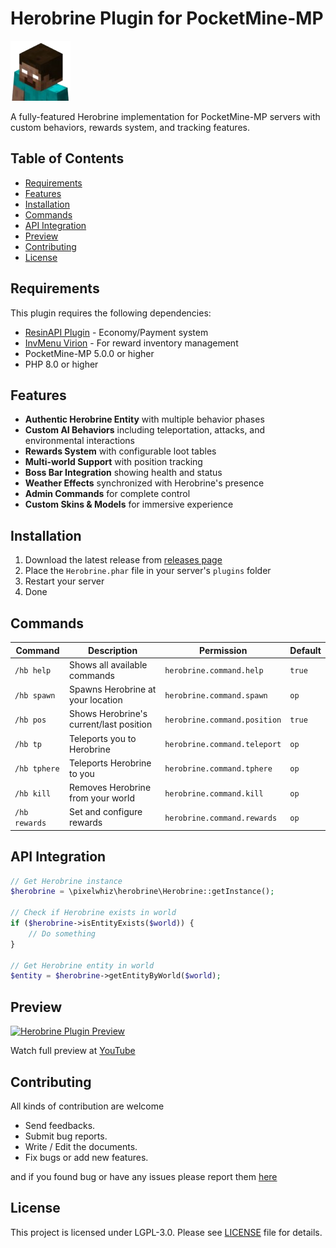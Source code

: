 # Herobrine Plugin for PocketMine-MP

![Plugin Icon](assets/icon.png)

A fully-featured Herobrine implementation for PocketMine-MP servers with custom behaviors, rewards system, and tracking features.

## Table of Contents

- [Requirements](#requirements)
- [Features](#features)
- [Installation](#installation)
- [Commands](#commands)
- [API Integration](#api-integration)
- [Preview](#preview)
- [Contributing](#contributing)
- [License](#license)

## Requirements <a name="requirements"></a>

This plugin requires the following dependencies:

- [ResinAPI Plugin](https://github.com/pixelwhiz/ResinAPI) - Economy/Payment system
- [InvMenu Virion](https://github.com/Muqsit/InvMenu) - For reward inventory management
- PocketMine-MP 5.0.0 or higher
- PHP 8.0 or higher
## Features <a name="features"></a>

- **Authentic Herobrine Entity** with multiple behavior phases
- **Custom AI Behaviors** including teleportation, attacks, and environmental interactions
- **Rewards System** with configurable loot tables
- **Multi-world Support** with position tracking
- **Boss Bar Integration** showing health and status
- **Weather Effects** synchronized with Herobrine's presence
- **Admin Commands** for complete control
- **Custom Skins & Models** for immersive experience

## Installation <a name="installation"></a>

1. Download the latest release from [releases page](https://github.com/pixelwhiz/Herobrine/releases)
2. Place the `Herobrine.phar` file in your server's `plugins` folder
3. Restart your server
4. Done

## Commands <a name="commands"></a>

| Command      | Description                                   | Permission                     | Default |
|--------------|-----------------------------------------------|--------------------------------|---------|
| `/hb help`   | Shows all available commands                  | `herobrine.command.help`       | `true`  |
| `/hb spawn`  | Spawns Herobrine at your location             | `herobrine.command.spawn`      | `op`    |
| `/hb pos`    | Shows Herobrine's current/last position       | `herobrine.command.position`   | `true`  |
| `/hb tp`     | Teleports you to Herobrine                    | `herobrine.command.teleport`   | `op`    |
| `/hb tphere` | Teleports Herobrine to you                    | `herobrine.command.tphere`     | `op`    |
| `/hb kill`   | Removes Herobrine from your world             | `herobrine.command.kill`       | `op`    |
| `/hb rewards`| Set and configure rewards                     | `herobrine.command.rewards`    | `op`    |


## API Integration <a name="api-integration"></a>

```php
// Get Herobrine instance
$herobrine = \pixelwhiz\herobrine\Herobrine::getInstance();

// Check if Herobrine exists in world
if ($herobrine->isEntityExists($world)) {
    // Do something
}

// Get Herobrine entity in world
$entity = $herobrine->getEntityByWorld($world);
```

## Preview <a name="preview"></a>

[![Herobrine Plugin Preview](https://img.youtube.com/vi/MESuhpozCww/0.jpg)](https://www.youtube.com/watch?v=MESuhpozCww)

Watch full preview at [YouTube](https://www.youtube.com/watch?v=MESuhpozCww)

## Contributing <a name="contributing"></a>

All kinds of contribution are welcome
- Send feedbacks.
- Submit bug reports.
- Write / Edit the documents.
- Fix bugs or add new features.

and if you found bug or have any issues please report them [here](https://github.com/pixelwhiz/ResinAPI/issues/new)

## License <a name="license"></a>

This project is licensed under LGPL-3.0. Please see [LICENSE](LICENSE) file for details.